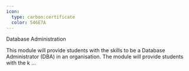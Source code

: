 ```yaml
---
icon:
  type: carbon:certificate
  color: 546E7A
---
```

Database Administration

This module will provide students with the skills to be a Database Administrator (DBA) in an organisation. The module will provide students with the k ... 

